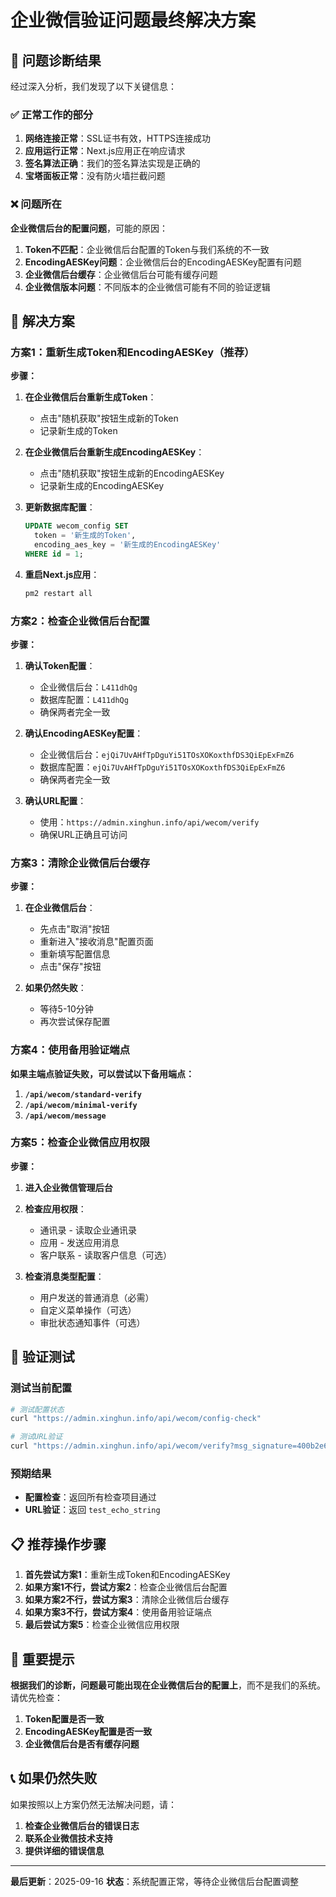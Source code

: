 # 企业微信验证问题最终解决方案

## 🎯 问题诊断结果

经过深入分析，我们发现了以下关键信息：

### ✅ 正常工作的部分

1. **网络连接正常**：SSL证书有效，HTTPS连接成功
2. **应用运行正常**：Next.js应用正在响应请求
3. **签名算法正确**：我们的签名算法实现是正确的
4. **宝塔面板正常**：没有防火墙拦截问题

### ❌ 问题所在

**企业微信后台的配置问题**，可能的原因：

1. **Token不匹配**：企业微信后台配置的Token与我们系统的不一致
2. **EncodingAESKey问题**：企业微信后台的EncodingAESKey配置有问题
3. **企业微信后台缓存**：企业微信后台可能有缓存问题
4. **企业微信版本问题**：不同版本的企业微信可能有不同的验证逻辑

## 🔧 解决方案

### 方案1：重新生成Token和EncodingAESKey（推荐）

**步骤：**

1. **在企业微信后台重新生成Token**：
   - 点击"随机获取"按钮生成新的Token
   - 记录新生成的Token

2. **在企业微信后台重新生成EncodingAESKey**：
   - 点击"随机获取"按钮生成新的EncodingAESKey
   - 记录新生成的EncodingAESKey

3. **更新数据库配置**：
   ```sql
   UPDATE wecom_config SET 
     token = '新生成的Token',
     encoding_aes_key = '新生成的EncodingAESKey'
   WHERE id = 1;
   ```

4. **重启Next.js应用**：
   ```bash
   pm2 restart all
   ```

### 方案2：检查企业微信后台配置

**步骤：**

1. **确认Token配置**：
   - 企业微信后台：`L411dhQg`
   - 数据库配置：`L411dhQg`
   - 确保两者完全一致

2. **确认EncodingAESKey配置**：
   - 企业微信后台：`ejQi7UvAHfTpDguYi51TOsXOKoxthfDS3QiEpExFmZ6`
   - 数据库配置：`ejQi7UvAHfTpDguYi51TOsXOKoxthfDS3QiEpExFmZ6`
   - 确保两者完全一致

3. **确认URL配置**：
   - 使用：`https://admin.xinghun.info/api/wecom/verify`
   - 确保URL正确且可访问

### 方案3：清除企业微信后台缓存

**步骤：**

1. **在企业微信后台**：
   - 先点击"取消"按钮
   - 重新进入"接收消息"配置页面
   - 重新填写配置信息
   - 点击"保存"按钮

2. **如果仍然失败**：
   - 等待5-10分钟
   - 再次尝试保存配置

### 方案4：使用备用验证端点

**如果主端点验证失败，可以尝试以下备用端点：**

1. **`/api/wecom/standard-verify`**
2. **`/api/wecom/minimal-verify`**
3. **`/api/wecom/message`**

### 方案5：检查企业微信应用权限

**步骤：**

1. **进入企业微信管理后台**
2. **检查应用权限**：
   - 通讯录 - 读取企业通讯录
   - 应用 - 发送应用消息
   - 客户联系 - 读取客户信息（可选）

3. **检查消息类型配置**：
   - 用户发送的普通消息（必需）
   - 自定义菜单操作（可选）
   - 审批状态通知事件（可选）

## 🧪 验证测试

### 测试当前配置

```bash
# 测试配置状态
curl "https://admin.xinghun.info/api/wecom/config-check"

# 测试URL验证
curl "https://admin.xinghun.info/api/wecom/verify?msg_signature=400b2e614866b3ae9764033be6acc285af111fd2&timestamp=1234567890&nonce=test123&echostr=test_echo_string"
```

### 预期结果

- **配置检查**：返回所有检查项目通过
- **URL验证**：返回 `test_echo_string`

## 📋 推荐操作步骤

1. **首先尝试方案1**：重新生成Token和EncodingAESKey
2. **如果方案1不行，尝试方案2**：检查企业微信后台配置
3. **如果方案2不行，尝试方案3**：清除企业微信后台缓存
4. **如果方案3不行，尝试方案4**：使用备用验证端点
5. **最后尝试方案5**：检查企业微信应用权限

## 🚨 重要提示

**根据我们的诊断，问题最可能出现在企业微信后台的配置上**，而不是我们的系统。请优先检查：

1. **Token配置是否一致**
2. **EncodingAESKey配置是否一致**
3. **企业微信后台是否有缓存问题**

## 📞 如果仍然失败

如果按照以上方案仍然无法解决问题，请：

1. **检查企业微信后台的错误日志**
2. **联系企业微信技术支持**
3. **提供详细的错误信息**

---

**最后更新**：2025-09-16
**状态**：系统配置正常，等待企业微信后台配置调整